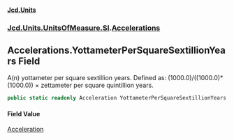 #### [Jcd.Units](index.md 'index')
### [Jcd.Units.UnitsOfMeasure.SI](Jcd.Units.UnitsOfMeasure.SI.md 'Jcd.Units.UnitsOfMeasure.SI').[Accelerations](Accelerations.md 'Jcd.Units.UnitsOfMeasure.SI.Accelerations')

## Accelerations.YottameterPerSquareSextillionYears Field

A(n) yottameter per square sextillion years. Defined as: (1000.0)/((1000.0)*(1000.0)) × zettameter per square quintillion years.

```csharp
public static readonly Acceleration YottameterPerSquareSextillionYears;
```

#### Field Value
[Acceleration](Acceleration.md 'Jcd.Units.UnitTypes.Acceleration')
